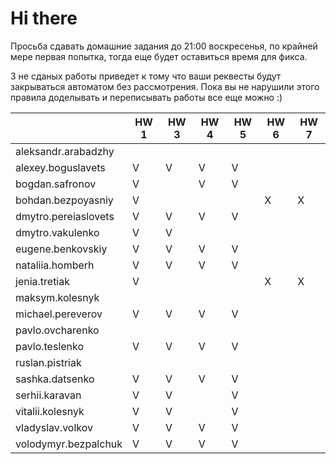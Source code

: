 # Hi there

Просьба сдавать домашние задания до 21:00 воскресенья, по крайней мере первая попытка,
тогда еще будет оставиться время для фикса.

3 не сданых работы приведет к тому что ваши реквесты будут закрываться автоматом без рассмотрения.
Пока вы не нарушили этого правила доделывать и переписывать работы все еще можно :)


|                       | HW 1 | HW 3 | HW 4 | HW 5 | HW 6 | HW 7 |
| ---                   | ---  | ---  | ---  | ---  | ---  | ---  |
| aleksandr.arabadzhy   |      |      |      |      |      |      |
| alexey.boguslavets    |  V   |   V  |   V  |  V   |      |      |    
| bogdan.safronov       |  V   |      |   V  |  V   |      |      |
| bohdan.bezpoyasniy    |  V   |      |      |      |  X   |  X   |
| dmytro.pereiaslovets  |  V   |   V  |   V  |  V   |      |      |
| dmytro.vakulenko      |  V   |   V  |      |      |      |      |
| eugene.benkovskiy     |  V   |   V  |   V  |  V   |      |      |
| nataliia.homberh      |  V   |   V  |   V  |  V   |      |      |
| jenia.tretiak         |  V   |      |      |      |  X   |  X   |
| maksym.kolesnyk       |      |      |      |      |      |      |
| michael.pereverov     |  V   |   V  |   V  |  V   |      |      |
| pavlo.ovcharenko      |      |      |      |      |      |      |
| pavlo.teslenko        |  V   |   V  |   V  |  V   |      |      |
| ruslan.pistriak       |      |      |      |      |      |      |
| sashka.datsenko       |  V   |   V  |   V  |  V   |      |      |
| serhii.karavan        |  V   |   V  |      |  V   |      |      |
| vitalii.kolesnyk      |  V   |   V  |      |  V   |      |      |
| vladyslav.volkov      |  V   |   V  |   V  |  V   |      |      |
| volodymyr.bezpalchuk  |  V   |   V  |   V  |  V   |      |      |

